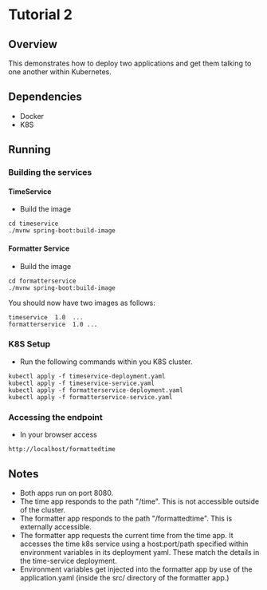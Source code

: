 # Tutorial 2

## Overview

This demonstrates how to deploy two applications and get them
talking to one another within Kubernetes.

## Dependencies

- Docker
- K8S

## Running

### Building the services

#### TimeService

- Build the image
```
cd timeservice
./mvnw spring-boot:build-image
 ```

#### Formatter Service

- Build the image
```
cd formatterservice
./mvnw spring-boot:build-image
 ```

You should now have two images as follows:

```
timeservice  1.0  ...
formatterservice  1.0 ...
```

### K8S Setup

- Run the following commands within you K8S cluster.
```
kubectl apply -f timeservice-deployment.yaml 
kubectl apply -f timeservice-service.yaml 
kubectl apply -f formatterservice-deployment.yaml 
kubectl apply -f formatterservice-service.yaml
```

### Accessing the endpoint

- In your browser access
```
http://localhost/formattedtime
```

## Notes

- Both apps run on port 8080.
- The time app responds to the path "/time". This is not
accessible outside of the cluster.
- The formatter app responds to the path "/formattedtime".
This is externally accessible.
- The formatter app requests the current time from the time
app. It accesses the time k8s service using a host:port/path specified
within environment variables in its deployment yaml. These match
the details in the time-service deployment.
- Environment variables get injected into the formatter app by
use of the application.yaml (inside the src/ directory of the formatter app.)
